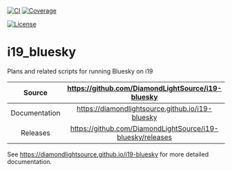 [![CI](https://github.com/DiamondLightSource/i19-bluesky/actions/workflows/ci.yml/badge.svg)](https://github.com/DiamondLightSource/i19-bluesky/actions/workflows/ci.yml)
[![Coverage](https://codecov.io/gh/DiamondLightSource/i19-bluesky/branch/main/graph/badge.svg)](https://codecov.io/gh/DiamondLightSource/i19-bluesky)

[![License](https://img.shields.io/badge/License-Apache%202.0-blue.svg)](https://www.apache.org/licenses/LICENSE-2.0)

# i19_bluesky

Plans and related scripts for running Bluesky on i19

|    Source     |     <https://github.com/DiamondLightSource/i19-bluesky>      |
| :-----------: | :----------------------------------------------------------: |
| Documentation |      <https://diamondlightsource.github.io/i19-bluesky>      |
|   Releases    | <https://github.com/DiamondLightSource/i19-bluesky/releases> |

<!-- README only content. Anything below this line won't be included in index.md -->

See https://diamondlightsource.github.io/i19-bluesky for more detailed documentation.
